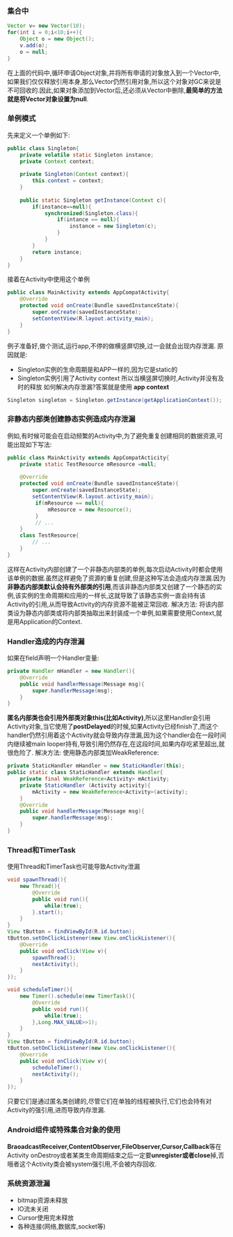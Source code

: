 ### 集合中
``` Java
Vector v= new Vector(10);
for(int i = 0;i<10;i++){
    Object o = new Object();
    v.add(o);
    o = null;
}
```
在上面的代码中,循环申请Object对象,并将所有申请的对象放入到一个Vector中,如果我们仅仅释放引用本身,那么Vector仍然引用对象,所以这个对象对GC来说是不可回收的.因此,如果对象添加到Vector后,还必须从Vector中删除,**最简单的方法就是将Vector对象设置为null**.
### 单例模式
先来定义一个单例如下:
``` java
public class Singleton{
    private volatile static Singleton instance;
    private Context context;
    
    private Singleton(Context context){
        this.context = context;
    }
    
    public static Singleton getInstance(Context c){
        if(instance==null){
            synchronized(Singleton.class){
                if(intance == null){
                    instance = new Singleton(c);
                }
            }
        }
        return instance;
    }
}
```
接着在Activity中使用这个单例
``` java
public class MainActivity extends AppCompatActivity{
    @Override
    protected void onCreate(Bundle savedInstanceState){
        super.onCreate(savedInstanceState);
        setContentView(R.layout.activity_main);
    }
}
```
例子准备好,做个测试,运行app,不停的做横竖屏切换,过一会就会出现内存泄漏.
原因就是:
* Singleton实例的生命周期是和APP一样的,因为它是static的
* Singleton实例引用了Activity context
所以当横竖屏切换时,Activity并没有及时的释放
如何解决内存泄漏?答案就是使用 **app context**
```java
Singleton singleton = Singleton.getInstance(getApplicationContext());
```
### 非静态内部类创建静态实例造成内存泄漏
例如,有时候可能会在启动频繁的Activity中,为了避免重复创建相同的数据资源,可能出现如下写法:
```java
public class MainActivity extends AppCompatActicity{
    private static TestResource mResource =null;
    
    @Override
    protected void onCreate(Bundle savedInstanceState){
        super.onCreate(savedInstanceState);
        setContentView(R.layout.activity_main);
         if(mResource == null){
             mResource = new Resource();
         }
         // ...
    }
    class TestResource{
        // ...
    }
}
```
这样在Activity内部创建了一个非静态内部类的单例,每次启动Activity时都会使用该单例的数据.虽然这样避免了资源的重复创建,但是这种写法会造成内存泄漏.因为**非静态内部类默认会持有外部类的引用**,而该非静态内部类又创建了一个静态的实例,该实例的生命周期和应用的一样长,这就导致了该静态实例一直会持有该Activity的引用,从而导致Activity的内存资源不能被正常回收.
解决方法:
将该内部类设为静态内部类或将内部类抽取出来封装成一个单例,如果需要使用Context,就是用Application的Context.
### Handler造成的内存泄漏
如果在field声明一个Handler变量:
```java
private Handler mHandler = new Handler(){
    @Override
    public void handlerMessage(Message msg){
        super.handlerMessage(msg);
    }
}
```
**匿名内部类也会引用外部类对象this(比如Activity)**,所以这里Handler会引用Activity对象,当它使用了**postDelayed**的时候,如果Activity已经finish了,而这个handler仍然引用着这个Activity就会导致内存泄漏,因为这个handler会在一段时间内继续被main looper持有,导致引用仍然存在,在这段时间,如果内存吃紧至超出,就很危险了.
解决方法:
使用静态内部类加WeakReference:
```java
private StaticHandler mHandler = new StaticHandler(this);
public static class StaticHandler extends Handler{
    private final WeakReference<Activity> mActivity;
    private StaticHandler (Activity activity){
        mActivity = new WeakReference<Activity>(activity);
    }
    @Override
    public void handlerMessage(Message msg){
        super.handlerMessage(msg);
    }
}
```
### Thread和TimerTask
使用Thread和TimerTask也可能导致Activity泄漏
```java
void spawnThread(){
    new Thread(){
        @Override 
        public void run(){
            while(true);
        }.start();
    }
}
View tButton = findViewById(R.id.button);
tButton.setOnClickListener(new View.onClickListener(){
    @Override
    public void onClick(View v){
        spawnThread();
        nextActivity();
    }
});
```
```java
void scheduleTimer(){
    new Timer().schedule(new TimerTask(){
        @Override 
        public void run(){
            while(true);
        },Long.MAX_VALUE>>1);
    }
}
View tButton = findViewById(R.id.button);
tButton.setOnClickListener(new View.onClickListener(){
    @Override
    public void onClick(View v){
        scheduleTimer();
        nextActivity();
    }
});
```
只要它们是通过匿名类创建的,尽管它们在单独的线程被执行,它们也会持有对Activity的强引用,进而导致内存泄漏.
### Android组件或特殊集合对象的使用
**BraoadcastReceiver,ContentObserver,FileObserver,Cursor,Callback**等在Activity onDestroy或者某类生命周期结束之后一定要**unregister或者close**掉,否哦者这个Activity类会被system强引用,不会被内存回收.
### 系统资源泄漏
* bitmap资源未释放
* IO流未关闭
* Cursor使用完未释放
* 各种连接(网络,数据库,socket等)
